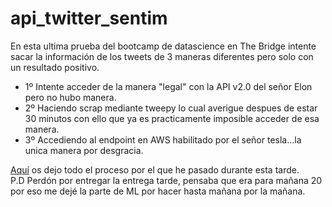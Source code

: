 # api_twitter_sentim
En esta ultima prueba del bootcamp de datascience en The Bridge intente sacar la información de los tweets de 3 maneras diferentes pero solo con un resultado positivo.
- 1º Intente acceder de la manera "legal" con la API v2.0 del señor Elon pero no hubo manera.
- 2º Haciendo scrap mediante tweepy lo cual averigue despues de estar 30 minutos con ello que ya es practicamente imposible acceder de esa manera.
- 3º Accediendo al endpoint en AWS habilitado por el señor tesla...la unica manera por desgracia.

[Aquí](https://github.com/Kuja182/api_twitter_sentim/blob/main/Notebooks/Prueba_tecnica.ipynb) os dejo todo el proceso por el que he pasado durante esta tarde.  
P.D Perdón por entregar la entrega tarde, pensaba que era para mañana 20 por eso me dejé la parte de ML por hacer hasta mañana por la mañana.

